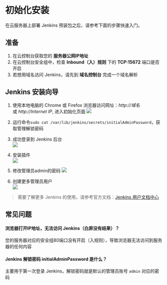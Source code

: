 # 初始化安装

在云服务器上部署 Jenkins 预装包之后，请参考下面的步骤快速入门。

## 准备

1. 在云控制台获取您的 **服务器公网IP地址** 
2. 在云控制台安全组中，检查 **Inbound（入）规则** 下的 **TCP:15672** 端口是否开启
3. 若想用域名访问 Jenkins，请先到 **域名控制台** 完成一个域名解析

## Jenkins 安装向导

1. 使用本地电脑的 Chrome 或 Firefox 浏览器访问网址：*http://域名* 或 *http://Internet IP*, 进入初始化页面
   ![](https://libs.websoft9.com/Websoft9/DocsPicture/en/jenkins/jenkins-installstart-websoft9.png)

2. 运行命令`sudo cat /var/lib/jenkins/secrets/initialAdminPassword`，获取管理解锁密码

3. 成功登录到 Jenkins 后台  
   ![](https://libs.websoft9.com/Websoft9/DocsPicture/en/jenkins/jenkins-installcustomer-websoft9.png)

4. 安装插件  
   ![](https://libs.websoft9.com/Websoft9/DocsPicture/en/jenkins/jenkins-installing-websoft9.png)

6. 修改管理员admin的密码
   ![](https://libs.websoft9.com/Websoft9/DocsPicture/en/jenkins/jenkins-modfiypw-websoft9.png)

5. 创建更多管理员用户  
   ![](https://libs.websoft9.com/Websoft9/DocsPicture/en/jenkins/jenkins-installusers-websoft9.png)

> 需要了解更多 Jenkins 的使用，请参考官方文档：[Jenkins 用户文档中心](https://www.jenkins.io/zh/doc/)

## 常见问题

#### 浏览器打开IP地址，无法访问 Jenkins（白屏没有结果）？

您的服务器对应的安全组80端口没有开启（入规则），导致浏览器无法访问到服务器的任何内容

#### Jenkins 解锁密码 initialAdminPassword 是什么？

主要用于第一次登录 Jenkins，解锁密码就是默认的管理员账号 `admin` 对应的密码